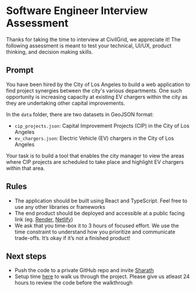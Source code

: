 # Software Engineer Interview Assessment

Thanks for taking the time to interview at CivilGrid, we appreciate it! The following assessment is meant to test your technical, UI/UX, product thinking, and decision making skills.

## Prompt

You have been hired by the City of Los Angeles to build a web application to find project synergies between the city's various departments. One such opportunity is increasing capacity at existing EV chargers within the city as they are undertaking other capital improvements.

In the `data` folder, there are two datasets in GeoJSON format:

- `cip_projects.json`: Capital Improvement Projects (CIP) in the City of Los Angeles
- `ev_chargers.json`: Electric Vehicle (EV) chargers in the City of Los Angeles

Your task is to build a tool that enables the city manager to view the areas where CIP projects are scheduled to take place and highlight EV chargers within that area.

## Rules

- The application should be built using React and TypeScript. Feel free to use any other libraries or frameworks
- The end product should be deployed and accessible at a public facing link (eg. [Render](https://render.com), [Netlify](https://netlify.com))
- We ask that you time-box it to 3 hours of focused effort. We use the time constraint to understand how you prioritize and communicate trade-offs. It’s okay if it’s not a finished product!

## Next steps

- Push the code to a private GitHub repo and invite [Sharath](https://github.com/sharathprabhal)
- Setup time [here](https://calendar.app.google/ZJAunfJW9Fs8fqT27) to walk us through the project. Please give us atleast 24 hours to review the code before the walkthrough
